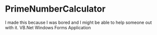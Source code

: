 # PrimeNumberCalculator
I made this because I was bored and I might be able to help someone out with it. VB.Net Windows Forms Application
